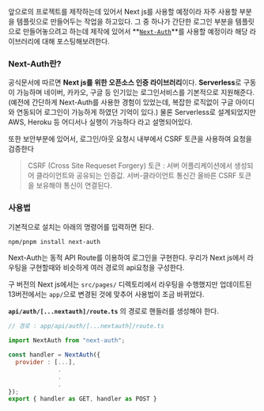 앞으로의 프로젝트를 제작하는데 있어서 Next js를 사용할 예정이라 자주 사용할 부분을 템플릿으로 만들어두는 작업을 하고있다.
그 중 하나가 간단한 로그인 부분을 템플릿으로 만들어놓으려고 하는데 제작에 있어서 **[`Next-Auth`](https://next-auth.js.org/)**를 사용할 예정이라 해당 라이브러리에 대해 포스팅해보려한다.

### Next-Auth란?

공식문서에 따르면 **Next js를 위한 오픈소스 인증 라이브러리**이다.
**Serverless**로 구동이 가능하며 네이버, 카카오, 구글 등 인기있는 로그인서비스를 기본적으로 지원해준다.
(예전에 간단하게 Next-Auth를 사용한 경험이 있었는데, 복잡한 로직없이 구글 아이디와 연동되어 로그인이 가능하게 하였던 기억이 있다.)
물론 Serverless로 설계되었지만 AWS, Heroku 등 어디서나 실행이 가능하다 라고 설명되어있다.

또한 보안부분에 있어서, 로그인/아웃 요청시 내부에서 CSRF 토큰을 사용하여 요청을 검증한다

> CSRF (Cross Site Requeset Forgery) 토큰 : 서버 어플리케이션에서 생성되어 클라이언트와 공유되는 인증값.
> 서버-클라이언트 통신간 올바른 CSRF 토큰을 보유해야 통신이 연결된다.

### 사용법

기본적으로 설치는 아래의 명령어를 입력하면 된다.

```bash
npm/pnpm install next-auth
```

Next-Auth는 동적 API Route를 이용하여 로그인을 구현한다. 우리가 Next js에서 라우팅을 구현할때와 비슷하게 여러 경로의 api요청을 구성한다.

구 버전의 Next js에서는 `src/pages/` 디렉토리에서 라우팅을 수행했지만 업데이트된 13버전에서는 `app/`으로 변경된 것에 맞추어 사용법이 조금 바뀌었다.

**`api/auth/[...nextauth]/route.ts`** 의 경로로 핸들러를 생성해야 한다.

```javascript
// 경로 : app/api/auth/[...nextauth]/route.ts

import NextAuth from "next-auth";

const handler = NextAuth({
  provider : [...],
              .
              .
              .
});
export { handler as GET, handler as POST }

```
